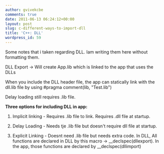 ```yaml
---
author: gvivekcbe
comments: true
date: 2011-06-13 06:24:12+00:00
layout: post
slug: c-different-ways-to-import-dll
title: 'C++: DLL'
wordpress_id: 59
---
```


Some notes that i taken regarding DLL. Iam writing them here without formatting them.



DLL Export -> Will create App.lib which is linked to the app that uses the DLLs

When you include the DLL header file, the app can statically link with the dll.lib file by using #pragma comment(lib, "Test.lib")

Delay loading still requires .lib file.

**Three options for including DLL in app:**



	
  1. Implicit linking - Requires .lib file to link. Requires .dll file at startup.

	
  2. Delay Loading - Needs tje .lib file but doesn't require dll file at startup.

	
  3. Explicit Linking - Doesnt need .lib file but needs extra code. In DLL, All functions are declared in DLL by this macro -> __declspec(dllexport). In the app, those functions are declared by __declspec(dllimport)



